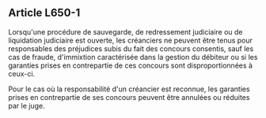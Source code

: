 Article L650-1
----
Lorsqu'une procédure de sauvegarde, de redressement judiciaire ou de liquidation
judiciaire est ouverte, les créanciers ne peuvent être tenus pour responsables
des préjudices subis du fait des concours consentis, sauf les cas de fraude,
d'immixtion caractérisée dans la gestion du débiteur ou si les garanties prises
en contrepartie de ces concours sont disproportionnées à ceux-ci.

Pour le cas où la responsabilité d'un créancier est reconnue, les garanties
prises en contrepartie de ses concours peuvent être annulées ou réduites par le
juge.
